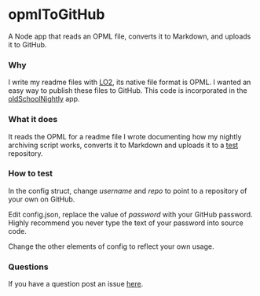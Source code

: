 # opmlToGitHub

A Node app that reads an OPML file, converts it to Markdown, and uploads it to GitHub. 

### Why

I write my readme files with <a href="http://littleoutliner.com/">LO2</a>, its native file format is OPML. I wanted an easy way to publish these files to GitHub. This code is incorporated in the <a href="https://github.com/scripting/oldSchoolNightly/blob/master/oldschoolnightly.js">oldSchoolNightly</a> app. 

### What it does

It reads the OPML for a readme file I wrote documenting how my nightly archiving script works, converts it to Markdown and uploads it to a <a href="https://github.com/scripting/test1/blob/master/test.md">test</a> repository. 

### How to test

In the config struct, change <i>username</i> and <i>repo</i> to point to a repository of your own on GitHub. 

Edit config.json, replace the value of <i>password</i> with your GitHub password. Highly recommend you never type the text of your password into source code. 

Change the other elements of config to reflect your own usage.

### Questions

If you have a question post an issue <a href="https://github.com/scripting/opmlToGitHub/issues">here</a>. 

